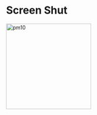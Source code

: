 # Screen Shut
<img width="231" alt="pm10" src="https://user-images.githubusercontent.com/1857075/47963453-164e7680-e070-11e8-82d5-aefb885c7927.png">
